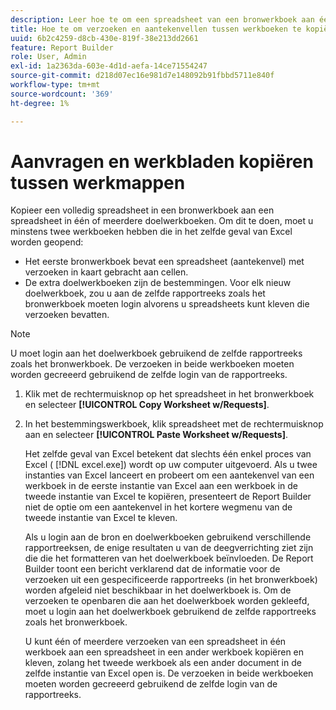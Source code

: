 ```yaml
---
description: Leer hoe te om een spreadsheet van een bronwerkboek aan één of meerdere doelwerkboeken te kopiëren.
title: Hoe te om verzoeken en aantekenvellen tussen werkboeken te kopiëren
uuid: 6b2c4259-d8cb-430e-819f-38e213dd2661
feature: Report Builder
role: User, Admin
exl-id: 1a2363da-603e-4d1d-aefa-14ce71554247
source-git-commit: d218d07ec16e981d7e148092b91fbbd5711e840f
workflow-type: tm+mt
source-wordcount: '369'
ht-degree: 1%

---
```


# Aanvragen en werkbladen kopiëren tussen werkmappen

Kopieer een volledig spreadsheet in een bronwerkboek aan een spreadsheet in één of meerdere doelwerkboeken. Om dit te doen, moet u minstens twee werkboeken hebben die in het zelfde geval van Excel worden geopend:
* Het eerste bronwerkboek bevat een spreadsheet (aantekenvel) met verzoeken in kaart gebracht aan cellen.
* De extra doelwerkboeken zijn de bestemmingen. Voor elk nieuw doelwerkboek, zou u aan de zelfde rapportreeks zoals het bronwerkboek moeten login alvorens u spreadsheets kunt kleven die verzoeken bevatten.

>[!NOTE]
>
>U moet login aan het doelwerkboek gebruikend de zelfde rapportreeks zoals het bronwerkboek. De verzoeken in beide werkboeken moeten worden gecreeerd gebruikend de zelfde login van de rapportreeks.

1. Klik met de rechtermuisknop op het spreadsheet in het bronwerkboek en selecteer **[!UICONTROL Copy Worksheet w/Requests]**.
1. In het bestemmingswerkboek, klik spreadsheet met de rechtermuisknop aan en selecteer **[!UICONTROL Paste Worksheet w/Requests]**.

   Het zelfde geval van Excel betekent dat slechts één enkel proces van Excel ( [!DNL excel.exe]) wordt op uw computer uitgevoerd. Als u twee instanties van Excel lanceert en probeert om een aantekenvel van een werkboek in de eerste instantie van Excel aan een werkboek in de tweede instantie van Excel te kopiëren, presenteert de Report Builder niet de optie om een aantekenvel in het kortere wegmenu van de tweede instantie van Excel te kleven.

   Als u login aan de bron en doelwerkboeken gebruikend verschillende rapportreeksen, de enige resultaten u van de deegverrichting ziet zijn die die het formatteren van het doelwerkboek beïnvloeden. De Report Builder toont een bericht verklarend dat de informatie voor de verzoeken uit een gespecificeerde rapportreeks (in het bronwerkboek) worden afgeleid niet beschikbaar in het doelwerkboek is. Om de verzoeken te openbaren die aan het doelwerkboek worden gekleefd, moet u login aan het doelwerkboek gebruikend de zelfde rapportreeks zoals het bronwerkboek.

   U kunt één of meerdere verzoeken van een spreadsheet in één werkboek aan een spreadsheet in een ander werkboek kopiëren en kleven, zolang het tweede werkboek als een ander document in de zelfde instantie van Excel open is. De verzoeken in beide werkboeken moeten worden gecreeerd gebruikend de zelfde login van de rapportreeks.

